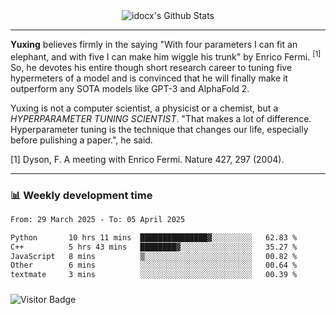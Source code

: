 <div align="center">
    <img align="center" src="https://github-readme-stats.vercel.app/api?username=idocx&show_icons=true&count_private=true&hide_border=true" alt="idocx's Github Stats"></img>
</div>

---

**Yuxing** believes firmly in the saying "With four parameters I can fit an elephant, and with five I can make him wiggle his trunk" by Enrico Fermi. <sup>[1]</sup> So, he devotes his entire though short research career to tuning five hypermeters of a model and is convinced that he will finally make it outperform any SOTA models like GPT-3 and AlphaFold 2.

Yuxing is not a computer scientist, a physicist or a chemist, but a *HYPERPARAMETER TUNING SCIENTIST*. "That makes a lot of difference. Hyperparameter tuning is the technique that changes our life, especially before pulishing a paper.", he said.

[1] Dyson, F. A meeting with Enrico Fermi. Nature 427, 297 (2004).


---

### 📊 Weekly development time
<!--START_SECTION:waka-->

```txt
From: 29 March 2025 - To: 05 April 2025

Python       10 hrs 11 mins  ███████████████▓░░░░░░░░░   62.83 %
C++          5 hrs 43 mins   ████████▓░░░░░░░░░░░░░░░░   35.27 %
JavaScript   8 mins          ▒░░░░░░░░░░░░░░░░░░░░░░░░   00.82 %
Other        6 mins          ░░░░░░░░░░░░░░░░░░░░░░░░░   00.64 %
textmate     3 mins          ░░░░░░░░░░░░░░░░░░░░░░░░░   00.39 %
```

<!--END_SECTION:waka-->

### 

![Visitor Badge](https://visitor-badge.laobi.icu/badge?page_id=idocx.idocx)